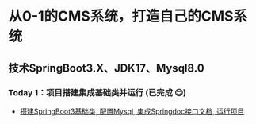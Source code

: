 # 从0-1的CMS系统，打造自己的CMS系统

## 技术SpringBoot3.X、JDK17、Mysql8.0

### Today 1：项目搭建集成基础类并运行 (已完成 :blush:)
* [搭建SpringBoot3基础类, 配置Mysql, 集成Springdoc接口文档, 运行项目](https://maven.apache.org/guides/index.html)